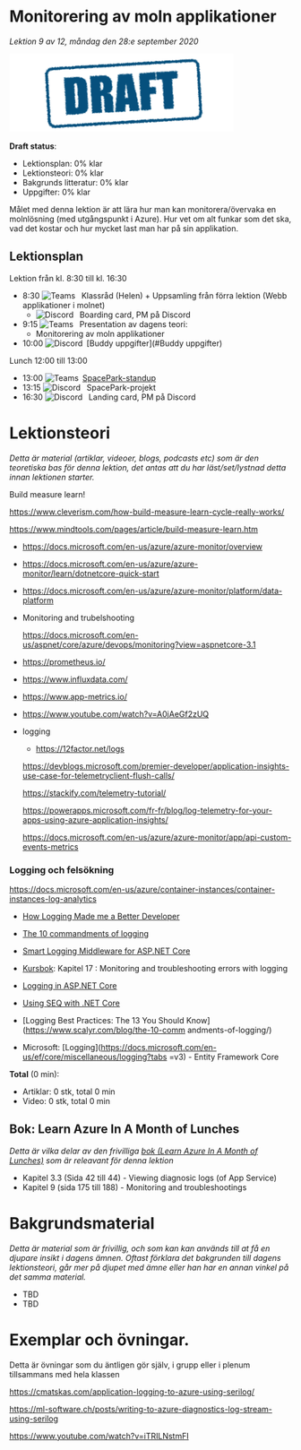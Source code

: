 # Monitorering av moln applikationer

*Lektion 9 av 12, måndag den 28:e september 2020*

![Draft](/assets/images/draft.png)

**Draft status**:

* Lektionsplan: 0% klar
* Lektionsteori: 0% klar
* Bakgrunds litteratur: 0% klar
* Uppgifter: 0% klar

Målet med denna lektion är att lära hur man kan monitorera/övervaka en molnlösning (med utgångspunkt i Azure). Hur vet om alt funkar som det ska, vad det kostar och hur mycket last man har på sin applikation.

## Lektionsplan
Lektion från kl. 8:30 till kl. 16:30

* 8:30 <img style="margin-right:0.5em;" src="C:/Github/molnapplikationer/assets/images/teams18.png"  alt="Teams"/> Klassråd (Helen) + Uppsamling från förra lektion (Webb applikationer i molnet)
  * <img style="margin-right:0.5em;" src="C:/Github/molnapplikationer/assets/images/discord18.png" alt="Discord"/> Boarding card, PM på Discord
* 9:15 <img style="margin-right:0.5em;" src="C:/Github/molnapplikationer/assets/images/teams18.png"  alt="Teams"/> Presentation av dagens teori: 
  * Monitorering av moln applikationer 
* 10:00 <img style="margin-right:0.5em;" src="C:/Github/molnapplikationer/assets/images/discord18.png" alt="Discord"/>[Buddy uppgifter](#Buddy uppgifter)

Lunch 12:00 till 13:00

* 13:00 <img style="margin-right:0.5em;" src="C:/Github/molnapplikationer/assets/images/teams18.png" alt="Teams"/>[SpacePark-standup](project_standup.md)
* 13:15 <img style="margin-right:0.5em;" src="C:/Github/molnapplikationer/assets/images/discord18.png" alt="Discord"/> SpacePark-projekt
* 16:30 <img style="margin-right:0.5em;" src="C:/Github/molnapplikationer/assets/images/discord18.png" alt="Discord"/> Landing card, PM på Discord

# Lektionsteori
*Detta är material (artiklar, videoer, blogs, podcasts etc) som är den teoretiska bas för denna lektion, det antas att du har läst/set/lystnad detta innan lektionen starter.*

Build measure learn!

https://www.cleverism.com/how-build-measure-learn-cycle-really-works/

https://www.mindtools.com/pages/article/build-measure-learn.htm



* https://docs.microsoft.com/en-us/azure/azure-monitor/overview

* https://docs.microsoft.com/en-us/azure/azure-monitor/learn/dotnetcore-quick-start

* https://docs.microsoft.com/en-us/azure/azure-monitor/platform/data-platform

* Monitoring and trubelshooting

  https://docs.microsoft.com/en-us/aspnet/core/azure/devops/monitoring?view=aspnetcore-3.1
  
* https://prometheus.io/

* https://www.influxdata.com/

* https://www.app-metrics.io/

* https://www.youtube.com/watch?v=A0jAeGf2zUQ

* logging

  * https://12factor.net/logs
  
  https://devblogs.microsoft.com/premier-developer/application-insights-use-case-for-telemetryclient-flush-calls/
  
  https://stackify.com/telemetry-tutorial/
  
  https://powerapps.microsoft.com/fr-fr/blog/log-telemetry-for-your-apps-using-azure-application-insights/
  
  https://docs.microsoft.com/en-us/azure/azure-monitor/app/api-custom-events-metrics

### Logging och felsökning

https://docs.microsoft.com/en-us/azure/container-instances/container-instances-log-analytics

* [How Logging Made me a Better Developer](http://vasir.net/blog/development/how-logging-made-me-a-better-developer)
* [The 10 commandments of logging](http://www.masterzen.fr/2013/01/13/the-10-commandments-of-logging/)

* [Smart Logging Middleware for ASP.NET Core](https://blog.getseq.net/smart-logging-middleware-for-asp-net-core/)
* [Kursbok](book.md): Kapitel 17 : Monitoring and troubleshooting errors with logging
* [Logging in ASP.NET Core](https://docs.microsoft.com/en-us/aspnet/core/fundamentals/logging/?tabs=aspnetcore2x)
* [Using SEQ with .NET Core](https://docs.getseq.net/docs/using-aspnet-core)

* [Logging Best Practices: The 13 You Should Know](https://www.scalyr.com/blog/the-10-comm
  andments-of-logging/)
* Microsoft: [Logging](https://docs.microsoft.com/en-us/ef/core/miscellaneous/logging?tabs
  =v3) - Entity Framework Core





**Total** (0 min):

- Artiklar: 0 stk, total 0 min
- Video: 0 stk, total 0 min

## Bok: Learn Azure In A Month of Lunches

*Detta är vilka delar av den frivilliga [bok (Learn Azure In A Month of Lunches)](info_learningmaterial.md) som är releavant för denna lektion*

* Kapitel 3.3 (Sida 42 till 44) - Viewing diagnosic logs (of App Service)
* Kapitel 9 (sida 175 till 188) - Monitoring and troubleshootings

# Bakgrundsmaterial

*Detta är material som är frivillig, och som kan kan används till at få en djupare insikt i dagens ämnen. Oftast förklara det bakgrunden till dagens lektionsteori, går mer på djupet med ämne eller han har en annan vinkel på det samma material.*

* TBD
* TBD

# Exemplar och övningar. 

Detta är övningar som du äntligen gör själv, i grupp eller i plenum tillsammans med hela klassen

https://cmatskas.com/application-logging-to-azure-using-serilog/

https://ml-software.ch/posts/writing-to-azure-diagnostics-log-stream-using-serilog

https://www.youtube.com/watch?v=iTRILNstmFI